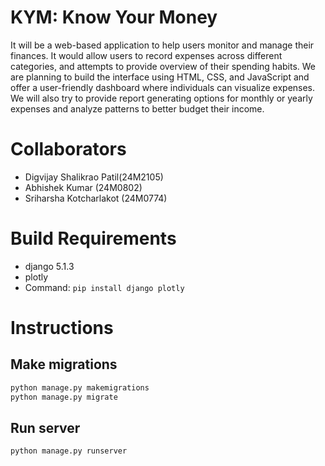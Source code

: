 # KYM: Know Your Money

It will be a web-based application to help users monitor and manage their finances.
It would allow users to record expenses across different categories, and attempts to provide overview of their spending habits. We are planning to build the interface using HTML, CSS, and JavaScript and offer a user-friendly dashboard where individuals can visualize expenses. We will also try to provide report generating options for monthly or yearly expenses and analyze patterns to better budget their income.

# Collaborators

- Digvijay Shalikrao Patil(24M2105)
- Abhishek Kumar (24M0802)
- Sriharsha Kotcharlakot (24M0774)

# Build Requirements

- django 5.1.3
- plotly
- Command: `pip install django plotly`

# Instructions

## Make migrations

```bash
python manage.py makemigrations
python manage.py migrate
```

## Run server

`python manage.py runserver`
